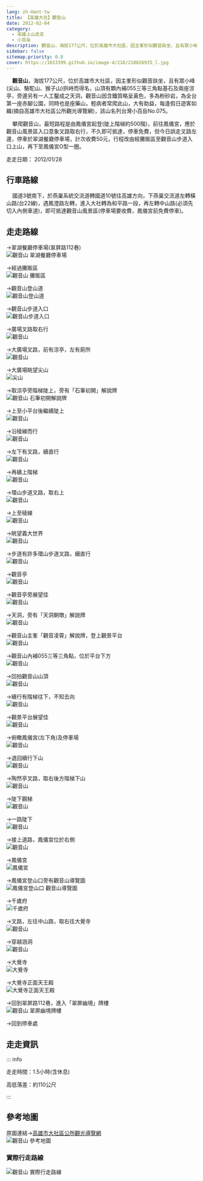 ```yaml
---
lang: zh-Hant-tw
title: 【高雄大社】觀音山
date: 2012-02-04
category: 
  - 高雄上山走走
  - 小百岳
description: 觀音山，海拔177公尺，位於高雄巿大社區，因主峯形似觀音趺坐，且有眾小峰(尖山、駱駝山、猴子山)拱峙而得名，山頂有顆內補055三等三角點基石及兩座涼亭，旁邊另有一人工鑿成之天洞，觀音山因含鐵質略呈黃色，多為粉砂岩，為全台第一座赤腳公園，同時也是座藥山，輕病者常爬此山，大有助益，每逢假日遊客如織，該山名列台灣小百岳No.075。
sidebar: false
sitemap.priority: 0.8
cover: https://1013399.github.io/image-4/218/210026935_l.jpg
---
```


    **觀音山**，海拔177公尺，位於高雄巿大社區，因主峯形似觀音趺坐，且有眾小峰(尖山、駱駝山、猴子山)拱峙而得名，山頂有顆內補055三等三角點基石及兩座涼亭，旁邊另有一人工鑿成之天洞，觀音山因含鐵質略呈黃色，多為粉砂岩，為全台第一座赤腳公園，同時也是座藥山，輕病者常爬此山，大有助益，每逢假日遊客如織(摘自高雄市大社區公所觀光導覽網)，該山名列台灣小百岳No.075。  

<!-- more -->

    攀爬觀音山，最短路程是由鳳儀宮起登(陡上階梯約500階)，前往鳳儀宮，應於觀音山風景區入口意象叉路取右行，不久即可抵達，停車免費，但今日誤走叉路左邊，停車於翠湖餐廳停車場，計次收費50元，行程改由經攤販區至觀音山步道入口上山，再下至鳳儀宮O型一圈。

走走日期： 2012/01/28

## 行車路線
    國道3號南下，於燕巢系統交流道轉國道10號往高雄方向，下燕巢交流道左轉橫山路(台22線)，遇鳳澄路左轉，進入大社轉為和平路一段，再左轉中山路(必須先切入內側車道)，即可抵達觀音山風景區(停車場要收費，鳳儀宮前免費停車)。

## 走走路線
→翠湖餐廳停車場(翠屏路112巷)  
![觀音山 翠湖餐廳停車場](https://1013399.github.io/image-4/218/210026756_l.jpg)

→經過攤販區  
![觀音山 攤販區](https://1013399.github.io/image-4/218/210026760_l.jpg)

→觀音山登山道  
![觀音山登山道](https://1013399.github.io/image-4/218/210026764_l.jpg)

→觀音山步道入口  
![觀音山步道入口](https://1013399.github.io/image-4/218/210026780_l.jpg)

→廣場叉路取右行  
![觀音山](https://1013399.github.io/image-4/218/210026784_l.jpg)

→大廣場叉路，前有涼亭，左有廁所  
![觀音山](https://1013399.github.io/image-4/218/210026793_l.jpg)

→大廣場眺望尖山  
![尖山](https://1013399.github.io/image-4/218/210132776_l.jpg)

→取涼亭旁階梯陡上，旁有「石筆初開」解說牌  
![觀音山 石筆初開解說牌](https://1013399.github.io/image-4/218/210118890_l.jpg)

→上至小平台後繼續陡上  
![觀音山](https://1013399.github.io/image-4/218/210026822_l.jpg)

→沿稜線而行  
![觀音山](https://1013399.github.io/image-4/218/210026833_l.jpg)

→左下有叉路，續直行  
![觀音山](https://1013399.github.io/image-4/218/210026850_l.jpg)

→再續上階梯  
![觀音山](https://1013399.github.io/image-4/218/210026855_l.jpg)

→環山步道叉路，取右上  
![觀音山](https://1013399.github.io/image-4/218/210026862_l.jpg)

→上至稜線  
![觀音山](https://1013399.github.io/image-4/218/210026869_l.jpg)

→眺望義大世界  
![觀音山](https://1013399.github.io/image-4/218/210026873_l.jpg)

→步道有許多環山步道叉路，續直行  
![觀音山](https://1013399.github.io/image-4/218/210026879_l.jpg)

→觀音亭  
![觀音山](https://1013399.github.io/image-4/218/210026892_l.jpg)

→觀音亭旁展望佳  
![觀音山](https://1013399.github.io/image-4/218/210026895_l.jpg)

→天洞，旁有「天洞朝暾」解說牌  
![觀音山](https://1013399.github.io/image-4/218/210118883_l.jpg)

→觀音山主峯「觀音凌霄」解說牌，登上觀景平台  
![觀音山](https://1013399.github.io/image-4/218/210026912_l.jpg)

→觀音山內補055三等三角點，位於平台下方  
![觀音山](https://1013399.github.io/image-4/218/210026918_l.jpg)

→回拍觀音山山頂  
![觀音山](https://1013399.github.io/image-4/218/210026921_l.jpg)

→續行有階梯往下，不知去向  
![觀音山](https://1013399.github.io/image-4/218/210026929_l.jpg)

→觀景平台展望佳  
![觀音山](https://1013399.github.io/image-4/218/210026935_l.jpg)

→俯瞰鳳儀宮(左下角)及停車場  
![觀音山](https://1013399.github.io/image-4/218/210026942_l.jpg)

→退回續行下山  
![觀音山](https://1013399.github.io/image-4/218/210026948_l.jpg)

→陶然亭叉路，取右後方階梯下山  
![觀音山](https://1013399.github.io/image-4/218/210026953_l.jpg)

→陡下鋼梯  
![觀音山](https://1013399.github.io/image-4/218/210026958_l.jpg)

→一路陡下  
![觀音山](https://1013399.github.io/image-4/218/210026961_l.jpg)

→接上道路，鳳儀宮位於右側  
![觀音山](https://1013399.github.io/image-4/218/210026967_l.jpg)

→鳳儀宮  
![鳳儀宮](https://1013399.github.io/image-4/218/210026981_l.jpg)

→鳳儀宮登山口旁有觀音山導覽圖  
![鳳儀宮登山口 觀音山導覽圖](https://1013399.github.io/image-4/218/210026986_l.jpg)

→千歲府  
![千歲府](https://1013399.github.io/image-4/218/210026992_l.jpg)

→叉路，左往中山路，取右往大覺寺  
![觀音山](https://1013399.github.io/image-4/218/210026997_l.jpg)

→穿越涵洞  
![觀音山](https://1013399.github.io/image-4/218/210027002_l.jpg)

→大覺寺  
![大覺寺](https://1013399.github.io/image-4/218/210027009_l.jpg)

→大覺寺正面天王殿  
![大覺寺正面天王殿](https://1013399.github.io/image-4/218/210027012_l.jpg)

→回到翠屏路112巷，進入「翠屏幽境」牌樓  
![觀音山 翠屏幽境牌樓 ](https://1013399.github.io/image-4/218/210026734_l.jpg)

→回到停車處

## 走走資訊

::: info

走走時間：1.5小時(含休息)

高低落差：約110公尺

:::

## 參考地圖
原圖連結→[高雄市大社區公所觀光導覽網](http://60.248.57.13/tourism/p0104.html)  
![觀音山 參考地圖](https://1013399.github.io/image-4/218/210118815_l.jpg)

### 實際行走路線  
![觀音山 實際行走路線](https://1013399.github.io/image-4/218/210027169_l.jpg)